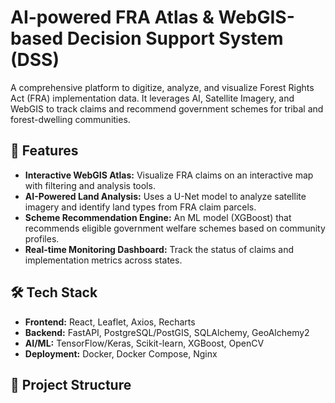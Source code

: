 # AI-powered FRA Atlas & WebGIS-based Decision Support System (DSS)


A comprehensive platform to digitize, analyze, and visualize Forest Rights Act (FRA) implementation data. It leverages AI, Satellite Imagery, and WebGIS to track claims and recommend government schemes for tribal and forest-dwelling communities.

## 🚀 Features

- **Interactive WebGIS Atlas:** Visualize FRA claims on an interactive map with filtering and analysis tools.
- **AI-Powered Land Analysis:** Uses a U-Net model to analyze satellite imagery and identify land types from FRA claim parcels.
- **Scheme Recommendation Engine:** An ML model (XGBoost) that recommends eligible government welfare schemes based on community profiles.
- **Real-time Monitoring Dashboard:** Track the status of claims and implementation metrics across states.

## 🛠️ Tech Stack

- **Frontend:** React, Leaflet, Axios, Recharts
- **Backend:** FastAPI, PostgreSQL/PostGIS, SQLAlchemy, GeoAlchemy2
- **AI/ML:** TensorFlow/Keras, Scikit-learn, XGBoost, OpenCV
- **Deployment:** Docker, Docker Compose, Nginx

## 📁 Project Structure
